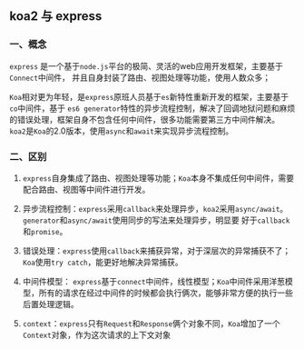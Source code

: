 ## koa2 与 express
### 一、概念

`express` 是一个基于`node.js`平台的极简、灵活的web应用开发框架，主要基于`Connect`中间件，
并且自身封装了路由、视图处理等功能，使用人数众多；

`Koa`相对更为年轻，是`express`原班人员基于`es`新特性重新开发的框架，主要基于`co`中间件，基于
`es6 generator`特性的异步流程控制，解决了回调地狱问题和麻烦的错误处理，框架自身不包含任何中间件，很多功能需要第三方中间件解决。
`koa2`是`Koa`的2.0版本，使用`async`和`await`来实现异步流程控制。

### 二、区别

1. `express`自身集成了路由、视图处理等功能；`Koa`本身不集成任何中间件，需要配合路由、视图等中间件进行开发。

2. 异步流程控制：`express`采用`callback`来处理异步，`koa2`采用`async/await`。`generator`和`async/await`使用同步的写法来处理异步，明显要
好于`callback`和`promise`。

3. 错误处理：`express`使用`callback`来捕获异常，对于深层次的异常捕获不了；`Koa`使用`try catch`，能更好地解决异常捕获。

4. 中间件模型： `express`基于`connect`中间件，线性模型；`Koa`中间件采用洋葱模型，所有的请求在经过中间件的时候都会执行俩次，能够非常方便的执行一些后置处理逻辑。

5. `context`：`express`只有`Request`和`Response`俩个对象不同，`Koa`增加了一个 `Context`对象，作为这次请求的上下文对象
